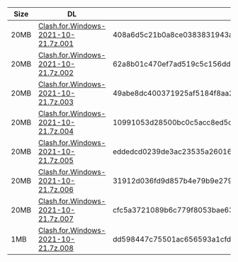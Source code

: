 |    Size   |     DL  | sha512sum |
|  ---  |  ---  |  ---  |
| 20MB | [Clash.for.Windows-2021-10-21.7z.001](https://cdn.jsdelivr.net/gh/appleians/cfw_m1@main/Clash.for.Windows-2021-10-21.7z.001) | 408a6d5c21b0a8ce0383831943a0f09a4379ccfa981d7c886319023bbb36faa4d5cfead087180027abf0c292ede1a0765a3e2b660c1c9f119c59c55f20681a17 |
| 20MB | [Clash.for.Windows-2021-10-21.7z.002](https://cdn.jsdelivr.net/gh/appleians/cfw_m1@main/Clash.for.Windows-2021-10-21.7z.002) | 62a8b01c470ef7ad519c5c156dd7cb91c25d71d2b5974f6f50ba52e4fc1974b7c3b0bded8751355a4e7f3a373e5dd352cdeca7ab75be283a22297286cd9bd51b |
| 20MB | [Clash.for.Windows-2021-10-21.7z.003](https://cdn.jsdelivr.net/gh/appleians/cfw_m1@main/Clash.for.Windows-2021-10-21.7z.003) | 49abe8dc400371925af5184f8aa242376e63cb8f1743612aeefb8957036ab182e9e4439752409c4b23f4e48bad0821765c769604832920f01e0a6d63328cfa72 |
| 20MB | [Clash.for.Windows-2021-10-21.7z.004](https://cdn.jsdelivr.net/gh/appleians/cfw_m1@main/Clash.for.Windows-2021-10-21.7z.004) | 10991053d28500bc0c5acc8ed5cae013172390dce0222a61b07b2f6790865a9b98afc76841545b0ecc9145f1a6a554f2e7cbf474d7580fbb34a4b5b8e15061d6 |
| 20MB | [Clash.for.Windows-2021-10-21.7z.005](https://cdn.jsdelivr.net/gh/appleians/cfw_m1@main/Clash.for.Windows-2021-10-21.7z.005) | eddedcd0239de3ac23535a26016f7c442632e4723f564f69023f73470614495ecb2e6432831d9b9883d44cd5ca8e9b9d452f9e7feff72b89fdfde1040efd8d15 |
| 20MB | [Clash.for.Windows-2021-10-21.7z.006](https://cdn.jsdelivr.net/gh/appleians/cfw_m1@main/Clash.for.Windows-2021-10-21.7z.006) | 31912d036fd9d857b4e79b9e279f0220c714c4b0ff67ed9567505f0aac2eea336df3fcbf4b91189174add33cfa2eb45f7d710c4e73ac527e64ee84afcc6de741 |
| 20MB | [Clash.for.Windows-2021-10-21.7z.007](https://cdn.jsdelivr.net/gh/appleians/cfw_m1@main/Clash.for.Windows-2021-10-21.7z.007) | cfc5a3721089b6c779f8053bae63bad9cd3ff7300db1905bdb4f1da9c8d995e14590ecd44b5a0ae507fd142bb34e25bdd1ec6afd4942c3551761d939251f2f2c |
| 1MB | [Clash.for.Windows-2021-10-21.7z.008](https://cdn.jsdelivr.net/gh/appleians/cfw_m1@main/Clash.for.Windows-2021-10-21.7z.008) | dd598447c75501ac656593a1cfd9f7cf0cb77e6f6d16dd5553623bc16d567fb187cf383acc0a09811a55064cfb0265348b1063878965371f7fbdbdab80518a9f |
